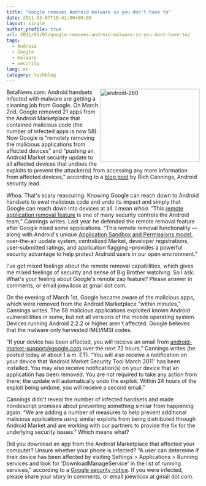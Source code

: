 ```yaml
---
title: "Google removes Android malware so you don't have to"
date: 2011-03-07T18:41:00+00:00
layout: single
author_profile: true
url: 2011/03/07/google-removes-android-malware-so-you-dont-have-to/
tags:
  - Android
  - Google
  - malware
  - security
lang: en
category: techblog
---
```

[<img title="android-260" border="0" alt="android-260" align="right" src="http://lh6.ggpht.com/_vaUVXcmC3OI/TXUf5vI-EeI/AAAAAAAADmI/7JRH5PdPnaI/android-260_thumb.jpg?imgmax=800" width="260" height="190" />](http://lh5.ggpht.com/_vaUVXcmC3OI/TXUf3tYRnzI/AAAAAAAADmE/m5sMKrbtSMM/s1600-h/android-260%5B3%5D.jpg)BetaNews.com: Android handsets infected with malware are getting a cleaning job from Google. On March 2nd, Google removed 21 apps from the Android Marketplace that contained malicious code (the number of infected apps is now 58). Now Google is “remotely removing the malicious applications from affected devices” and “pushing an Android Market security update to all affected devices that undoes the exploits to prevent the attacker(s) from accessing any more information from affected devices,” according to a [blog post](http://googlemobile.blogspot.com/2011/03/update-on-android-market-security.html) by Rich Cannings, Android security lead.

Whoa. That's scary reassuring: Knowing Google can reach down to Android handsets to swat malicious code and undo its impact and simply that Google can reach down into devices at all. I mean _whoa_. “This [remote application removal feature](http://android-developers.blogspot.com/2010/06/exercising-our-remote-application.html) is one of many security controls the Android team,” Cannings writes. Last year he defended the remote removal feature after Google nixed some applications. “This remote removal functionality &#8212; along with Android's unique [Application Sandbox and Permissions model](http://developer.android.com/guide/topics/security/security.html), over-the-air update system, centralized Market, developer registrations, user-submitted ratings, and application flagging &#8211;provides a powerful security advantage to help protect Android users in our open environment.”

I've got mixed feelings about the remote removal capabilities, which gives me mixed feelings of security and sense of Big Brother watching. So I ask: What's your feeling about Google's remote zap feature? Please answer in comments, or email joewilcox at gmail dot com.

On the evening of March 1st, Google became aware of the malicious apps, which were removed from the Android Marketplace “within minutes,” Cannings writes. The 58 malicious applications exploited known Android vulnerabilities in some, but not all versions of the mobile operating system. Devices running Android 2.2.2 or higher aren't affected. Google believes that the malware only harvested IMEI/IMSI codes.

“If your device has been affected, you will receive an email from android-market-support@google.com over the next 72 hours,” Cannings writes (he posted today at about 1 a.m. ET). “You will also receive a notification on your device that &#8216;Android Market Security Tool March 2011' has been installed. You may also receive notification(s) on your device that an application has been removed. You are not required to take any action from there; the update will automatically undo the exploit. Within 24 hours of the exploit being undone, you will receive a second email.”

Cannings didn't reveal the number of infected handsets and made nondescript promises about preventing something similar from happening again. “We are adding a number of measures to help prevent additional malicious applications using similar exploits from being distributed through Android Market and are working with our partners to provide the fix for the underlying security issues.” Which means what?

Did you download an app from the Android Marketplace that affected your computer? Unsure whether your phone is infected? “A user can determine if their device has been affected by visiting Settings > Applications > Running services and look for &#8216;DownloadManageService' in the list of running services,” according to a [Google security notice](http://market.android.com/support/bin/answer.py?answer=1207928). If you were infected, please share your story in comments, or email joewilcox at gmail dot com.